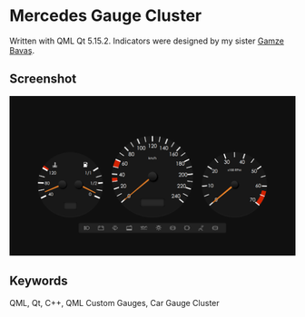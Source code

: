 # Mercedes Gauge Cluster
Written with QML Qt 5.15.2. Indicators were designed by my sister [Gamze Bavaş](https://www.linkedin.com/in/gamze-bava%C5%9F-8100131a1/).

## Screenshot
![Screenshot](Screenshot.png)

## Keywords
QML, Qt, C++, QML Custom Gauges, Car Gauge Cluster  
